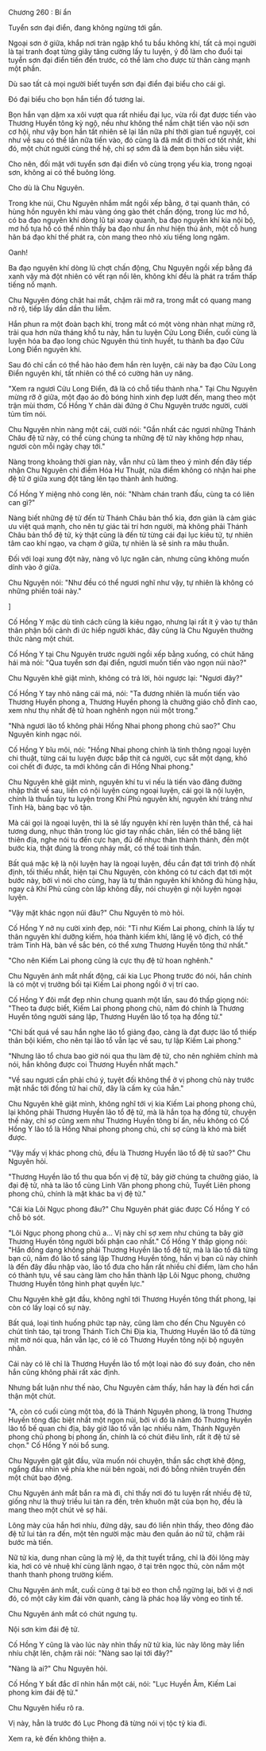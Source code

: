 




Chương 260 : Bí ẩn


Tuyển sơn đại điển, đang không ngừng tới gần.

Ngoại sơn ở giữa, khắp nơi tràn ngập khổ tu bầu không khí, tất cả mọi người là tại tranh đoạt từng giây tăng cường lấy tu luyện, ý đồ làm cho đuổi tại tuyển sơn đại điển tiến đến trước, có thể làm cho được từ thân càng mạnh một phần.

Dù sao tất cả mọi người biết tuyển sơn đại điển đại biểu cho cái gì.

Đó đại biểu cho bọn hắn tiền đồ tương lai.

Bọn hắn vạn dặm xa xôi vượt qua rất nhiều đại lục, vừa rồi đạt được tiến vào Thương Huyền tông kỳ ngộ, nếu như không thể nắm chặt tiến vào nội sơn cơ hội, như vậy bọn hắn tất nhiên sẽ lại lần nữa phí thời gian tuế nguyệt, coi như về sau có thể lần nữa tiến vào, đó cũng là đã mất đi thời cơ tốt nhất, khi đó, một chút người cùng thế hệ, chỉ sợ sớm đã là đem bọn hắn siêu việt.

Cho nên, đối mặt với tuyển sơn đại điển vô cùng trọng yếu kia, trong ngoại sơn, không ai có thể buông lỏng.

Cho dù là Chu Nguyên.

Trong khe núi, Chu Nguyên nhắm mắt ngồi xếp bằng, ở tại quanh thân, có hùng hồn nguyên khí màu vàng óng gào thét chấn động, trong lúc mơ hồ, có ba đạo nguyên khí dòng lũ tại xoay quanh, ba đạo nguyên khí kia nội bộ, mơ hồ tựa hồ có thể nhìn thấy ba đạo như ẩn như hiện thú ảnh, một cỗ hung hãn bá đạo khí thế phát ra, còn mang theo nhỏ xíu tiếng long ngâm.

Oanh!

Ba đạo nguyên khí dòng lũ chợt chấn động, Chu Nguyên ngồi xếp bằng đá xanh vậy mà đột nhiên có vết rạn nổi lên, không khí đều là phát ra trầm thấp tiếng nổ mạnh.

Chu Nguyên đóng chặt hai mắt, chậm rãi mở ra, trong mắt có quang mang nở rộ, tiếp lấy dần dần thu liễm.

Hắn phun ra một đoàn bạch khí, trong mắt có một vòng nhàn nhạt mừng rỡ, trải qua hơn nửa tháng khổ tu này, hắn tu luyện Cửu Long Điển, cuối cùng là luyện hóa ba đạo long chúc Nguyên thú tinh huyết, tu thành ba đạo Cửu Long Điển nguyên khí.

Sau đó chỉ cần có thể hảo hảo đem hắn rèn luyện, cái này ba đạo Cửu Long Điển nguyên khí, tất nhiên có thể có cường hãn uy năng.

"Xem ra ngươi Cửu Long Điển, đã là có chỗ tiểu thành nha." Tại Chu Nguyên mừng rỡ ở giữa, một đạo áo đỏ bóng hình xinh đẹp lướt đến, mang theo một trận mùi thơm, Cố Hồng Y chân dài đứng ở Chu Nguyên trước người, cười tủm tỉm nói.

Chu Nguyên nhìn nàng một cái, cười nói: "Gần nhất các ngươi những Thánh Châu đệ tử này, có thể cùng chúng ta những đệ tử này không hợp nhau, ngươi còn mỗi ngày chạy tới."

Nàng trong khoảng thời gian này, vẫn như cũ làm theo ý mình đến đây tiếp nhận Chu Nguyên chỉ điểm Hóa Hư Thuật, nửa điểm không có nhận hai phe đệ tử ở giữa xung đột tăng lên tạo thành ảnh hưởng.

Cố Hồng Y miệng nhỏ cong lên, nói: "Nhàm chán tranh đấu, cùng ta có liên can gì?"

Nàng biết những đệ tử đến từ Thánh Châu bản thổ kia, đơn giản là cảm giác ưu việt quá mạnh, cho nên tự giác tài trí hơn người, mà không phải Thánh Châu bản thổ đệ tử, kỳ thật cũng là đến từ từng cái đại lục kiêu tử, tự nhiên tâm cao khí ngạo, va chạm ở giữa, tự nhiên là sẽ sinh ra mâu thuẫn.

Đối với loại xung đột này, nàng vô lực ngăn cản, nhưng cũng không muốn dính vào ở giữa.

Chu Nguyên nói: "Như đều có thể ngươi nghĩ như vậy, tự nhiên là không có những phiền toái này."

]

Cố Hồng Y mặc dù tính cách cũng là kiêu ngạo, nhưng lại rất ít ỷ vào tự thân thân phận bối cảnh đi ức hiếp người khác, đây cũng là Chu Nguyên thưởng thức nàng một chút.

Cố Hồng Y tại Chu Nguyên trước người ngồi xếp bằng xuống, có chút hăng hái mà nói: "Qua tuyển sơn đại điển, ngươi muốn tiến vào ngọn núi nào?"

Chu Nguyên khẽ giật mình, không có trả lời, hỏi ngược lại: "Ngươi đây?"

Cố Hồng Y tay nhỏ nâng cái má, nói: "Ta đương nhiên là muốn tiến vào Thương Huyền phong a, Thương Huyền phong là chưởng giáo chỗ đỉnh cao, xem như thụ nhất đệ tử hoan nghênh ngọn núi một trong."

"Nhà ngươi lão tổ không phải Hồng Nhai phong phong chủ sao?" Chu Nguyên kinh ngạc nói.

Cố Hồng Y bĩu môi, nói: "Hồng Nhai phong chính là tinh thông ngoại luyện chi thuật, từng cái tu luyện được bắp thịt cả người, cục sắt một dạng, khó coi chết đi được, ta mới không cần đi Hồng Nhai phong."

Chu Nguyên khẽ giật mình, nguyên khí tu vi nếu là tiến vào đăng đường nhập thất về sau, liền có nội luyện cùng ngoại luyện, cái gọi là nội luyện, chính là thuần túy tu luyện trong Khí Phủ nguyên khí, nguyên khí tráng như Tinh Hà, bàng bạc vô tận.

Mà cái gọi là ngoại luyện, thì là sẽ lấy nguyên khí rèn luyện thân thể, cả hai tương dung, nhục thân trong lúc giơ tay nhấc chân, liền có thể băng liệt thiên địa, nghe nói tu đến cực hạn, đủ để nhục thân thành thánh, đến một bước kia, thật đúng là trong nháy mắt, có thể toái tinh thần.

Bất quá mặc kệ là nội luyện hay là ngoại luyện, đều cần đạt tới trình độ nhất định, tối thiểu nhất, hiện tại Chu Nguyên, còn không có tư cách đạt tới một bước này, bởi vì nói cho cùng, hay là tự thân nguyên khí không đủ hùng hậu, ngay cả Khí Phủ cũng còn lấp không đầy, nói chuyện gì nội luyện ngoại luyện.

"Vậy mặt khác ngọn núi đâu?" Chu Nguyên tò mò hỏi.

Cố Hồng Y nở nụ cười xinh đẹp, nói: "Tỉ như Kiếm Lai phong, chính là lấy tự thân nguyên khí dưỡng kiếm, hóa thành kiếm khí, lăng lệ vô địch, có thể trảm Tinh Hà, bàn về sắc bén, có thể xưng Thương Huyền tông thứ nhất."

"Cho nên Kiếm Lai phong cũng là cực thụ đệ tử hoan nghênh."

Chu Nguyên ánh mắt nhất động, cái kia Lục Phong trước đó nói, hắn chính là có một vị trưởng bối tại Kiếm Lai phong ngồi ở vị trí cao.

Cố Hồng Y đôi mắt đẹp nhìn chung quanh một lần, sau đó thấp giọng nói: "Theo ta được biết, Kiếm Lai phong phong chủ, năm đó chính là Thương Huyền tông người sáng lập, Thương Huyền lão tổ tọa hạ đồng tử."

"Chỉ bất quá về sau hắn nghe lão tổ giảng đạo, càng là đạt được lão tổ thiếp thân bội kiếm, cho nên tại lão tổ vẫn lạc về sau, tự lập Kiếm Lai phong."

"Nhưng lão tổ chưa bao giờ nói qua thu làm đệ tử, cho nên nghiêm chỉnh mà nói, hắn không được coi Thương Huyền nhất mạch."

"Về sau ngươi cần phải chú ý, tuyệt đối không thể ở vị phong chủ này trước mặt nhắc tới đồng tử hai chữ, đây là cấm kỵ của hắn."

Chu Nguyên khẽ giật mình, không nghĩ tới vị kia Kiếm Lai phong phong chủ, lại không phải Thương Huyền lão tổ đệ tử, mà là hắn tọa hạ đồng tử, chuyện thế này, chỉ sợ cũng xem như Thương Huyền tông bí ẩn, nếu không có Cố Hồng Y lão tổ là Hồng Nhai phong phong chủ, chỉ sợ cũng là khó mà biết được.

"Vậy mấy vị khác phong chủ, đều là Thương Huyền lão tổ đệ tử sao?" Chu Nguyên hỏi.

"Thương Huyền lão tổ thu qua bốn vị đệ tử, bây giờ chúng ta chưởng giáo, là đại đệ tử, nhà ta lão tổ cùng Linh Văn phong phong chủ, Tuyết Liên phong phong chủ, chính là mặt khác ba vị đệ tử."

"Cái kia Lôi Ngục phong đâu?" Chu Nguyên phát giác được Cố Hồng Y có chỗ bỏ sót.

"Lôi Ngục phong phong chủ a... Vị này chỉ sợ xem như chúng ta bây giờ Thương Huyền tông người bối phận cao nhất." Cố Hồng Y thấp giọng nói: "Hắn đồng dạng không phải Thương Huyền lão tổ đệ tử, mà là lão tổ đã từng bạn cũ, năm đó lão tổ sáng lập Thương Huyền tông, hắn vị bạn cũ này chính là đến đây đầu nhập vào, lão tổ đưa cho hắn rất nhiều chỉ điểm, làm cho hắn có thành tựu, về sau càng làm cho hắn thành lập Lôi Ngục phong, chưởng Thương Huyền tông hình phạt quyền lực."

Chu Nguyên khẽ gật đầu, không nghĩ tới Thương Huyền tông thất phong, lại còn có lấy loại cố sự này.

Bất quá, loại tình huống phức tạp này, cũng làm cho đến Chu Nguyên có chút tỉnh táo, tại trong Thánh Tích Chi Địa kia, Thương Huyền lão tổ đã từng mịt mờ nói qua, hắn vẫn lạc, có lẽ có Thương Huyền tông nội bộ nguyên nhân.

Cái này có lẽ chỉ là Thương Huyền lão tổ một loại nào đó suy đoán, cho nên hắn cũng không phải rất xác định.

Nhưng bất luận như thế nào, Chu Nguyên cảm thấy, hắn hay là đến hơi cẩn thận một chút.

"A, còn có cuối cùng một tòa, đó là Thánh Nguyên phong, là trong Thương Huyền tông đặc biệt nhất một ngọn núi, bởi vì đó là năm đó Thương Huyền lão tổ bế quan chi địa, bây giờ lão tổ vẫn lạc nhiều năm, Thánh Nguyên phong chủ phong bị phong ấn, chính là có chút điêu linh, rất ít đệ tử sẽ chọn." Cố Hồng Y nói bổ sung.

Chu Nguyên gật gật đầu, vừa muốn nói chuyện, thần sắc chợt khẽ động, ngẩng đầu nhìn về phía khe núi bên ngoài, nơi đó bỗng nhiên truyền đến một chút bạo động.

Chu Nguyên ánh mắt bắn ra mà đi, chỉ thấy nơi đó tu luyện rất nhiều đệ tử, giống như là thuỷ triều lui tản ra đến, trên khuôn mặt của bọn họ, đều là mang theo một chút vẻ sợ hãi.

Lông mày của hắn hơi nhíu, đứng dậy, sau đó liền nhìn thấy, theo đông đảo đệ tử lui tản ra đến, một tên người mặc màu đen quần áo nữ tử, chậm rãi bước mà tiến.

Nữ tử kia, dung nhan cũng là mỹ lệ, da thịt tuyết trắng, chỉ là đôi lông mày kia, hơi có vẻ nhuệ khí cùng lãnh ngạo, ở tại trên ngọc thủ, còn nắm một thanh thanh phong trường kiếm.

Chu Nguyên ánh mắt, cuối cùng ở tại bờ eo thon chỗ ngừng lại, bởi vì ở nơi đó, có một cây kim đái vờn quanh, càng là phác hoạ lấy vòng eo tinh tế.

Chu Nguyên ánh mắt có chút ngưng tụ.

Nội sơn kim đái đệ tử.

Cố Hồng Y cũng là vào lúc này nhìn thấy nữ tử kia, lúc này lông mày liền nhíu chặt lên, chậm rãi nói: "Nàng sao lại tới đây?"

"Nàng là ai?" Chu Nguyên hỏi.

Cố Hồng Y bất đắc dĩ nhìn hắn một cái, nói: "Lục Huyền Âm, Kiếm Lai phong kim đái đệ tử."

Chu Nguyên hiểu rõ ra.

Vị này, hẳn là trước đó Lục Phong đã từng nói vị tộc tỷ kia đi.

Xem ra, kẻ đến không thiện a.




